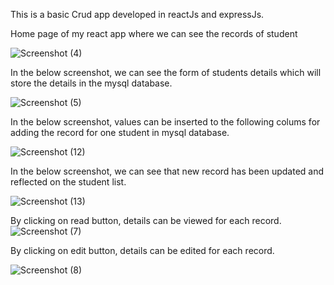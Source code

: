This is a basic Crud app developed in reactJs and expressJs.

Home page of my react app where we can see the records of student

![Screenshot (4)](https://github.com/user-attachments/assets/32176a39-e9db-42ad-a50d-1fc343051d86)


In the below screenshot, we can see the form of students details which will store the details in the mysql database.

![Screenshot (5)](https://github.com/user-attachments/assets/0aeb29aa-1e3f-46f1-a6df-56703d0998e9)


In the below screenshot, values can be inserted to the following colums for adding the record for one student in mysql database. 

![Screenshot (12)](https://github.com/user-attachments/assets/aa33c221-2c14-4c14-ac8a-b84cd506db4a)


In the below screenshot, we can see that new record has been updated and reflected on the student list.

![Screenshot (13)](https://github.com/user-attachments/assets/0fd81a8e-b88f-4866-8901-2f93067cbf04)


By clicking on read button, details can be viewed for each record.
![Screenshot (7)](https://github.com/user-attachments/assets/398b6d28-5c64-4be9-bec3-31779c10945c)


By clicking on edit button, details can be edited for each record.

![Screenshot (8)](https://github.com/user-attachments/assets/2a6b0318-4222-46a0-abeb-54aa2ce7671a)


